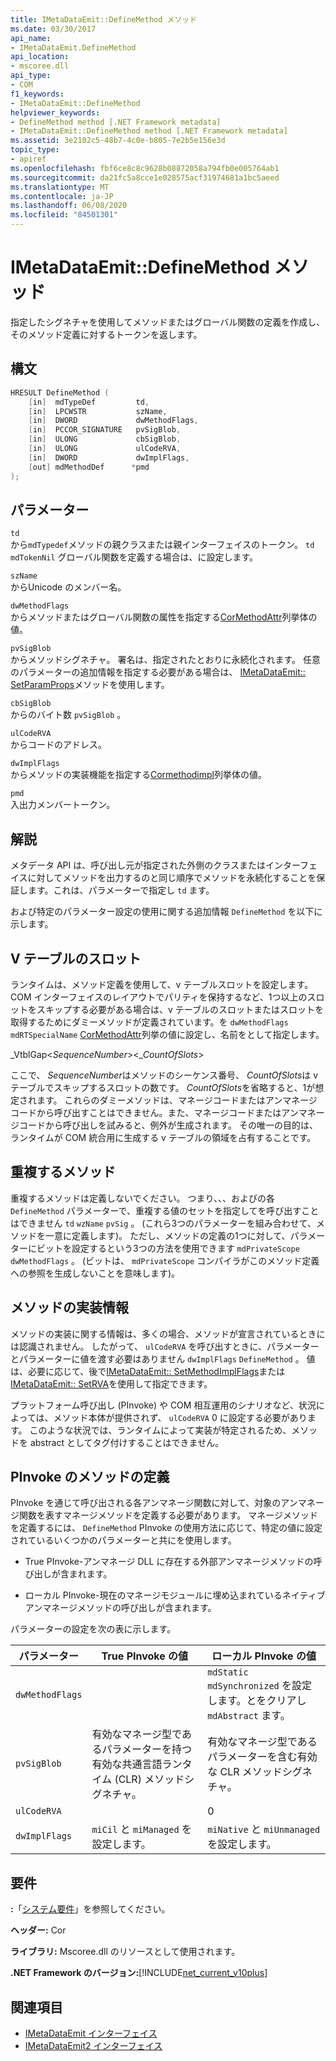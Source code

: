 ```yaml
---
title: IMetaDataEmit::DefineMethod メソッド
ms.date: 03/30/2017
api_name:
- IMetaDataEmit.DefineMethod
api_location:
- mscoree.dll
api_type:
- COM
f1_keywords:
- IMetaDataEmit::DefineMethod
helpviewer_keywords:
- DefineMethod method [.NET Framework metadata]
- IMetaDataEmit::DefineMethod method [.NET Framework metadata]
ms.assetid: 3e2102c5-48b7-4c0e-b805-7e2b5e156e3d
topic_type:
- apiref
ms.openlocfilehash: fbf6ce8c8c9628b08872058a794fb0e005764ab1
ms.sourcegitcommit: da21fc5a8cce1e028575acf31974681a1bc5aeed
ms.translationtype: MT
ms.contentlocale: ja-JP
ms.lasthandoff: 06/08/2020
ms.locfileid: "84501301"
---
```

# <a name="imetadataemitdefinemethod-method"></a>IMetaDataEmit::DefineMethod メソッド
指定したシグネチャを使用してメソッドまたはグローバル関数の定義を作成し、そのメソッド定義に対するトークンを返します。  
  
## <a name="syntax"></a>構文  
  
```cpp  
HRESULT DefineMethod (
    [in]  mdTypeDef         td,
    [in]  LPCWSTR           szName,
    [in]  DWORD             dwMethodFlags,
    [in]  PCCOR_SIGNATURE   pvSigBlob,
    [in]  ULONG             cbSigBlob,
    [in]  ULONG             ulCodeRVA,
    [in]  DWORD             dwImplFlags,
    [out] mdMethodDef      *pmd  
);  
```  
  
## <a name="parameters"></a>パラメーター  
 `td`  
 から`mdTypedef`メソッドの親クラスまたは親インターフェイスのトークン。 `td` `mdTokenNil` グローバル関数を定義する場合は、に設定します。  
  
 `szName`  
 からUnicode のメンバー名。  
  
 `dwMethodFlags`  
 からメソッドまたはグローバル関数の属性を指定する[CorMethodAttr](cormethodattr-enumeration.md)列挙体の値。  
  
 `pvSigBlob`  
 からメソッドシグネチャ。 署名は、指定されたとおりに永続化されます。 任意のパラメーターの追加情報を指定する必要がある場合は、 [IMetaDataEmit:: SetParamProps](imetadataemit-setparamprops-method.md)メソッドを使用します。  
  
 `cbSigBlob`  
 からのバイト数 `pvSigBlob` 。  
  
 `ulCodeRVA`  
 からコードのアドレス。  
  
 `dwImplFlags`  
 からメソッドの実装機能を指定する[Cormethodimpl](cormethodimpl-enumeration.md)列挙体の値。  
  
 `pmd`  
 入出力メンバートークン。  
  
## <a name="remarks"></a>解説  
 メタデータ API は、呼び出し元が指定された外側のクラスまたはインターフェイスに対してメソッドを出力するのと同じ順序でメソッドを永続化することを保証します。これは、パラメーターで指定し `td` ます。  
  
 および特定のパラメーター設定の使用に関する追加情報 `DefineMethod` を以下に示します。  
  
## <a name="slots-in-the-v-table"></a>V テーブルのスロット  
 ランタイムは、メソッド定義を使用して、v テーブルスロットを設定します。 COM インターフェイスのレイアウトでパリティを保持するなど、1つ以上のスロットをスキップする必要がある場合は、v テーブルのスロットまたはスロットを取得するためにダミーメソッドが定義されています。を `dwMethodFlags` `mdRTSpecialName` [CorMethodAttr](cormethodattr-enumeration.md)列挙の値に設定し、名前をとして指定します。  
  
 _VtblGap\<*SequenceNumber*>\<\_*CountOfSlots*>
  
 ここで、 *SequenceNumber*はメソッドのシーケンス番号、 *CountOfSlots*は v テーブルでスキップするスロットの数です。 *CountOfSlots*を省略すると、1が想定されます。 これらのダミーメソッドは、マネージコードまたはアンマネージコードから呼び出すことはできません。また、マネージコードまたはアンマネージコードから呼び出しを試みると、例外が生成されます。 その唯一の目的は、ランタイムが COM 統合用に生成する v テーブルの領域を占有することです。  
  
## <a name="duplicate-methods"></a>重複するメソッド  
 重複するメソッドは定義しないでください。 つまり、、、およびの各 `DefineMethod` パラメーターで、重複する値のセットを指定してを呼び出すことはできません `td` `wzName` `pvSig` 。 (これら3つのパラメーターを組み合わせて、メソッドを一意に定義します)。 ただし、メソッドの定義の1つに対して、パラメーターにビットを設定するという3つの方法を使用できます `mdPrivateScope` `dwMethodFlags` 。 (ビットは、 `mdPrivateScope` コンパイラがこのメソッド定義への参照を生成しないことを意味します)。  
  
## <a name="method-implementation-information"></a>メソッドの実装情報  
 メソッドの実装に関する情報は、多くの場合、メソッドが宣言されているときには認識されません。 したがって、 `ulCodeRVA` を呼び出すときに、パラメーターとパラメーターに値を渡す必要はありません `dwImplFlags` `DefineMethod` 。 値は、必要に応じて、後で[IMetaDataEmit:: SetMethodImplFlags](imetadataemit-setmethodimplflags-method.md)または[IMetaDataEmit:: SetRVA](imetadataemit-setrva-method.md)を使用して指定できます。  
  
 プラットフォーム呼び出し (PInvoke) や COM 相互運用のシナリオなど、状況によっては、メソッド本体が提供されず、 `ulCodeRVA` 0 に設定する必要があります。 このような状況では、ランタイムによって実装が特定されるため、メソッドを abstract としてタグ付けすることはできません。  
  
## <a name="defining-a-method-for-pinvoke"></a>PInvoke のメソッドの定義  
 PInvoke を通じて呼び出される各アンマネージ関数に対して、対象のアンマネージ関数を表すマネージメソッドを定義する必要があります。 マネージメソッドを定義するには、 `DefineMethod` PInvoke の使用方法に応じて、特定の値に設定されているいくつかのパラメーターと共にを使用します。  
  
- True PInvoke-アンマネージ DLL に存在する外部アンマネージメソッドの呼び出しが含まれます。  
  
- ローカル PInvoke-現在のマネージモジュールに埋め込まれているネイティブアンマネージメソッドの呼び出しが含まれます。  
  
 パラメーターの設定を次の表に示します。  
  
|パラメーター|True PInvoke の値|ローカル PInvoke の値|  
|---------------|-----------------------------|------------------------------|  
|`dwMethodFlags`||`mdStatic` `mdSynchronized` を設定します。とをクリアし `mdAbstract` ます。|  
|`pvSigBlob`|有効なマネージ型であるパラメーターを持つ有効な共通言語ランタイム (CLR) メソッドシグネチャ。|有効なマネージ型であるパラメーターを含む有効な CLR メソッドシグネチャ。|  
|`ulCodeRVA`||0|  
|`dwImplFlags`|`miCil` と `miManaged` を設定します。|`miNative` と `miUnmanaged` を設定します。|  
  
## <a name="requirements"></a>要件  
 **:**「[システム要件](../../get-started/system-requirements.md)」を参照してください。  
  
 **ヘッダー:** Cor  
  
 **ライブラリ:** Mscoree.dll のリソースとして使用されます。  
  
 **.NET Framework のバージョン:**[!INCLUDE[net_current_v10plus](../../../../includes/net-current-v10plus-md.md)]  
  
## <a name="see-also"></a>関連項目

- [IMetaDataEmit インターフェイス](imetadataemit-interface.md)
- [IMetaDataEmit2 インターフェイス](imetadataemit2-interface.md)
